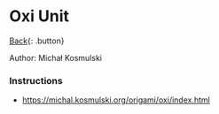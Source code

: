 # Oxi Unit
[Back](../../index.md){: .button}

Author: Michał Kosmulski

### Instructions

- https://michal.kosmulski.org/origami/oxi/index.html
